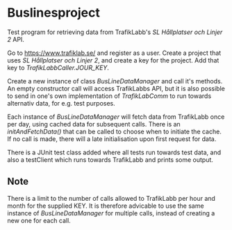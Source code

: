 # Buslinesproject

Test program for retrieving data from TrafikLabb's _SL Hållplatser och Linjer 2_ API. 

Go to https://www.trafiklab.se/ and register as a user. Create a project that uses _SL Hållplatser och Linjer 2_, 
and create a key for the project. Add that key to _TrafikLabbCaller.JOUR_KEY_.

Create a new instance of class _BusLineDataManager_ and call it's methods. 
An empty constructor call will access TrafikLabbs API, but it is also possible to send in one's own 
implementation of _TrafikLabComm_ to run towards alternativ data, for e.g. test purposes. 

Each instance of _BusLineDataManager_ will fetch data from TrafikLabb once per day, using cached 
data for subsequent calls. There is an _initAndFetchData()_ that can be called to choose when to 
initiate the cache. If no call is made, there will a late initialisation upon first request for data. 

There is a JUnit test class added where all tests run towards test data, and also a testClient which runs
towards TrafikLabb and prints some output. 

## Note
There is a limit to the number of calls allowed to TrafikLabb per hour and month for the supplied KEY. It is
therefore advicable to use the same instance of _BusLineDataManager_ for multiple calls, instead of 
creating a new one for each call.

 